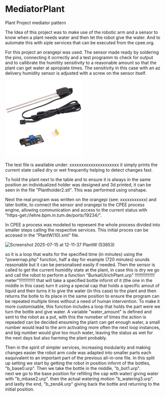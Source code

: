 # MediatorPlant
Plant Project mediator pattern

 The Idea of this project was to make use of the robotic arm and a sensor to know when a plant needs water and then let the robot give the water. And to automate this with siple services that can be executed from the cpee.org.

 For this project an orangepi was used. The sensor made ready by soldering the pins, connecting it ocrrectly and a test programm to check for output and to callibrate the humitity sensitivity to a reasonable amount so that the plant can get water at apropiate times. The sensitivity in this case with an az delivery humidity sensor is adjusted with a screw on the sensor itself.

<img src="https://github.com/DrJohn17/MediatorPlant/blob/main/bodenfeuchtesensor-pflanzen-feuchte-messgerat-mit-korrosionsbestandiger-sonde-kompatibel-mit-arduino-und-raspberry-pi-331653.jpg" width="250" />

  The test file is awailable under:  xxxxxxxxxxxxxxxxxxxxx  it simply prints the current state called dry or wet frequently helping to detect changes fast.

 To hold the plant next to the table and to ensure it is always in the same position an individualized holder was designed and 3d printed, it can be seen in the file "Plantholder2.stl". This was performed using onshape.

 Next the real program was written on the orangepi (see: xxxxxxxxxxx) and later bottle, to connect the sensor and orangepi to the CPEE process engine, allowing communication and access to the current status with "https-get://lehre.bpm.in.tum.de/ports/19234/".

 In CPEE a process was modeled to represent the whole process divided into smaller steps calling the respective services. This initial proces can be accesed in the "PlantW(10).xml" file. 

 <img width="300" height="400" alt="Screenshot 2025-07-15 at 12-11-37 PlantW (53853)" src="https://github.com/user-attachments/assets/91a9f896-d2c6-465d-9d9c-7250d8fa1e8b" />

 so it is a loop that waits for the specified time (in minutes) using the "powernap.php" function, half a day for example (720 minutes) sounds reasonable but it can be personalised easily if needed. Then the sensor is called to get the current humidity state at the plant, in case this is dry we go and call the robot to perform a function "BurkatUlrichPlant.urp"   !!!!!!!!!!!!!!!!  meter"!!!!!!!!!!!!!   that will take a specified bottle infornt of it (the one in the middle in this case) turn it using a special cap that holds a specific amout of liquid and then turns it  to give the water (in this case) to the plant and then returns the botle to its place in the same position to ensure the program can be repeated multiple times without a need of human intervention. To make it more customisable, this function includes a loop that holds the part were we turn the bottle and give water. A variable "water_amount" is defined and sent to the robot as a put, with this the numeber of times the action is repeaded can be decided ensureing the plant can get enough water, a small number would lead to the arm activating more often the next loop instances, and big number would give too much water, leaving the status as wet for the next days but also harming the plant probably. 

 Then in the spirit of simpler services, increasing modularity and making changes easier the robot arm code was adapted into smaller parts each eaquivalent to an important part of the previous all-in-one file. 
 In this split up setting we start by getting the robot in position infornt of the bottles, "b_base0.urp".
 Then we take the bottle in the middle, "b_bot1.urp".     
 next we go to the base position for refilling the cap with water/ giving water with "b_mbase2.urp".
 then the actual watering motion "b_watering3.urp".
 and lastly the end, "b_zend4.urp" giving back the bottle and returning to the initial position.


